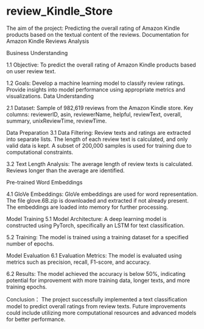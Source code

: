 # review_Kindle_Store
The aim of the project: Predicting the overall rating of Amazon Kindle products based on the textual content of the reviews.
Documentation for Amazon Kindle Reviews Analysis

Business Understanding

1.1 Objective: To predict the overall rating of Amazon Kindle products based on user review text.

1.2 Goals: Develop a machine learning model to classify review ratings. Provide insights into model performance using appropriate metrics and visualizations.
Data Understanding

2.1 Dataset: Sample of 982,619 reviews from the Amazon Kindle store. Key columns: reviewerID, asin, reviewerName, helpful, reviewText, overall, summary, unixReviewTime, reviewTime.


Data Preparation
3.1 Data Filtering: Review texts and ratings are extracted into separate lists. The length of each review text is calculated, and only valid data is kept. A subset of 200,000 samples is used for training due to computational constraints.

3.2 Text Length Analysis: The average length of review texts is calculated. Reviews longer than the average are identified.

Pre-trained Word Embeddings

4.1 GloVe Embeddings: GloVe embeddings are used for word representation. The file glove.6B.zip is downloaded and extracted if not already present. The embeddings are loaded into memory for further processing.

Model Training
5.1 Model Architecture: A deep learning model is constructed using PyTorch, specifically an LSTM for text classification.

5.2 Training: The model is trained using a training dataset for a specified number of epochs.

Model Evaluation
6.1 Evaluation Metrics: The model is evaluated using metrics such as precision, recall, F1-score, and accuracy.

6.2 Results: The model achieved the accuracy is below 50%, indicating potential for improvement with more training data, longer texts, and more training epochs.

Conclusion： The project successfully implemented a text classification model to predict overall ratings from review texts. Future improvements could include utilizing more computational resources and advanced models for better performance.
